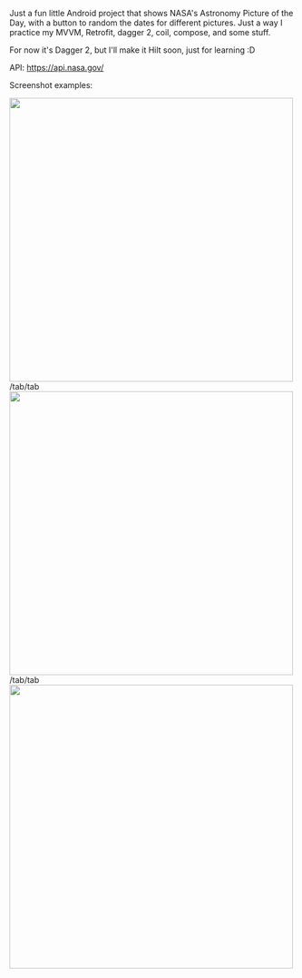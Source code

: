 Just a fun little Android project that shows NASA's Astronomy Picture of the Day, with a button to random the dates for different pictures.
Just a way I practice my MVVM, Retrofit, dagger 2, coil, compose, and some stuff. 

For now it's Dagger 2, but I'll make it Hilt soon, just for learning :D 

API: https://api.nasa.gov/

Screenshot examples:

<img src="https://github.com/user-attachments/assets/a76d1d63-32ba-4b27-9561-3a331235a649" height=500>/tab/tab<img src="https://github.com/user-attachments/assets/06a572b3-83cd-4fbb-ae1b-3ab02e3b31c5" height=500>/tab/tab<img src="https://github.com/user-attachments/assets/a5c1fef4-36ff-4604-be57-56cc5ac508b6" height=500>
